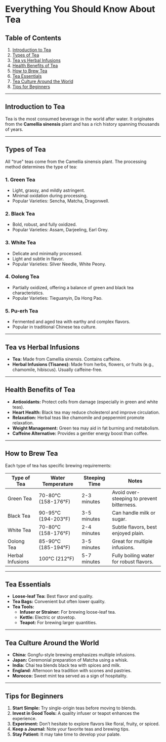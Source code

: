 # Everything You Should Know About Tea

## Table of Contents
1. [Introduction to Tea](#introduction-to-tea)  
2. [Types of Tea](#types-of-tea)  
3. [Tea vs Herbal Infusions](#tea-vs-herbal-infusions)  
4. [Health Benefits of Tea](#health-benefits-of-tea)  
5. [How to Brew Tea](#how-to-brew-tea)  
6. [Tea Essentials](#tea-essentials)  
7. [Tea Culture Around the World](#tea-culture-around-the-world)  
8. [Tips for Beginners](#tips-for-beginners)  

---

## Introduction to Tea  
Tea is the most consumed beverage in the world after water. It originates from the **Camellia sinensis** plant and has a rich history spanning thousands of years.  

---

## Types of Tea  
All "true" teas come from the Camellia sinensis plant. The processing method determines the type of tea:  

### 1. **Green Tea**  
- Light, grassy, and mildly astringent.  
- Minimal oxidation during processing.  
- Popular Varieties: Sencha, Matcha, Dragonwell.  

### 2. **Black Tea**  
- Bold, robust, and fully oxidized.  
- Popular Varieties: Assam, Darjeeling, Earl Grey.  

### 3. **White Tea**  
- Delicate and minimally processed.  
- Light and subtle in flavor.  
- Popular Varieties: Silver Needle, White Peony.  

### 4. **Oolong Tea**  
- Partially oxidized, offering a balance of green and black tea characteristics.  
- Popular Varieties: Tieguanyin, Da Hong Pao.  

### 5. **Pu-erh Tea**  
- Fermented and aged tea with earthy and complex flavors.  
- Popular in traditional Chinese tea culture.  

---

## Tea vs Herbal Infusions  
- **Tea:** Made from Camellia sinensis. Contains caffeine.  
- **Herbal Infusions (Tisanes):** Made from herbs, flowers, or fruits (e.g., chamomile, hibiscus). Usually caffeine-free.  

---

## Health Benefits of Tea  
- **Antioxidants:** Protect cells from damage (especially in green and white teas).  
- **Heart Health:** Black tea may reduce cholesterol and improve circulation.  
- **Relaxation:** Herbal teas like chamomile and peppermint promote relaxation.  
- **Weight Management:** Green tea may aid in fat burning and metabolism.  
- **Caffeine Alternative:** Provides a gentler energy boost than coffee.  

---

## How to Brew Tea  
Each type of tea has specific brewing requirements:  

| Type of Tea    | Water Temperature   | Steeping Time | Notes                 |  
|----------------|---------------------|---------------|-----------------------|  
| Green Tea      | 70-80°C (158-176°F) | 2-3 minutes   | Avoid over-steeping to prevent bitterness. |  
| Black Tea      | 90-95°C (194-203°F) | 3-5 minutes   | Can handle milk or sugar.                 |  
| White Tea      | 70-80°C (158-176°F) | 2-4 minutes   | Subtle flavors, best enjoyed plain.       |  
| Oolong Tea     | 85-90°C (185-194°F) | 3-5 minutes   | Great for multiple infusions.            |  
| Herbal Infusions | 100°C (212°F)     | 5-7 minutes   | Fully boiling water for robust flavors.   |  

---

## Tea Essentials  
- **Loose-leaf Tea:** Best flavor and quality.  
- **Tea Bags:** Convenient but often lower quality.  
- **Tea Tools:**  
  - **Infuser or Strainer:** For brewing loose-leaf tea.  
  - **Kettle:** Electric or stovetop.  
  - **Teapot:** For brewing larger quantities.  

---

## Tea Culture Around the World  
- **China:** Gongfu-style brewing emphasizes multiple infusions.  
- **Japan:** Ceremonial preparation of Matcha using a whisk.  
- **India:** Chai tea blends black tea with spices and milk.  
- **England:** Afternoon tea tradition with scones and pastries.  
- **Morocco:** Sweet mint tea served as a sign of hospitality.  

---

## Tips for Beginners  
1. **Start Simple:** Try single-origin teas before moving to blends.  
2. **Invest in Good Tools:** A quality infuser or teapot enhances the experience.  
3. **Experiment:** Don’t hesitate to explore flavors like floral, fruity, or spiced.  
4. **Keep a Journal:** Note your favorite teas and brewing tips.  
5. **Stay Patient:** It may take time to develop your palate.  
